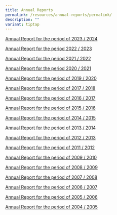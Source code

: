 ```yaml
---
title: Annual Reports
permalink: /resources/annual-reports/permalink/
description: ""
variant: tiptap
---
```

<p><a href="https://www.nfec.org.sg/files/nfec_annual_report_wy2023_2024.pdf" rel="noopener nofollow" target="_blank">Annual Report for the period of 2023 / 2024</a>
</p>
<p><a href="/files/nfec_ar_2023_compressed.pdf" rel="noopener noreferrer nofollow" target="_blank">Annual Report for the period 2022 / 2023</a>
</p>
<p><a href="/files/nfec%20ar%202021_v9_lr_compressed.pdf" rel="noopener noreferrer nofollow" target="_blank">Annual Report for the period 2021 / 2022</a>
</p>
<p><a href="/files/nfecannualreport2020_compressed.pdf" rel="noopener noreferrer nofollow" target="_blank">Annual Report for the period 2020 / 2021</a>
</p>
<p><a href="/files/nfecannualreport2020.pdf" rel="noopener noreferrer nofollow" target="_blank">Annual Report for the period of 2019 / 2020</a>
</p>
<p><a href="https://go.gov.sg/nfec-annual-report-2018" rel="noopener noreferrer nofollow" target="_blank">Annual Report for the period of 2017 / 2018</a>
</p>
<p><a href="/files/annual_report_2017.pdf" rel="noopener noreferrer nofollow" target="_blank">Annual Report for the period of 2016 / 2017</a>
</p>
<p><a href="/files/annual_report_2016.pdf" rel="noopener noreferrer nofollow" target="_blank">Annual Report for the period of 2015 / 2016</a>
</p>
<p><a href="https://go.gov.sg/nfec-annual-report-2015" rel="noopener noreferrer nofollow" target="_blank">Annual Report for the period of 2014 / 2015</a>
</p>
<p><a href="/files/annual_report_2014compressed.pdf" rel="noopener noreferrer nofollow" target="_blank">Annual Report for the period of 2013 / 2014</a>
</p>
<p><a href="https://go.gov.sg/nfec-annual-report-2013" rel="noopener noreferrer nofollow" target="_blank">Annual Report for the period of 2012 / 2013</a>
</p>
<p><a href="https://go.gov.sg/nfec-annual-report-2012" rel="noopener noreferrer nofollow" target="_blank">Annual Report for the period of 2011 / 2012</a>
</p>
<p><a href="/files/annual_report_2010.pdf" rel="noopener noreferrer nofollow" target="_blank">Annual Report for the period of 2009 / 2010</a>
</p>
<p><a href="/files/annual_report_2009.pdf" rel="noopener noreferrer nofollow" target="_blank">Annual Report for the period of 2008 / 2009</a>
</p>
<p><a href="/files/annual_report_2008.pdf" rel="noopener noreferrer nofollow" target="_blank">Annual Report for the period of 2007 / 2008</a>
</p>
<p><a href="/files/annual_report_2007.pdf" rel="noopener noreferrer nofollow" target="_blank">Annual Report for the period of 2006 / 2007</a>
</p>
<p><a href="/files/annual_report_2006.pdf" rel="noopener noreferrer nofollow" target="_blank">Annual Report for the period of 2005 / 2006</a>
</p>
<p><a href="/files/annual_report_2005.pdf" rel="noopener noreferrer nofollow" target="_blank">Annual Report for the period of 2004 / 2005</a>
</p>